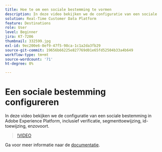 ```yaml
---
title: Hoe te om een sociale bestemming te vormen
description: In deze video bekijken we de configuratie van een sociale bestemming in Adobe Experience Platform, inclusief verificatie, segmenttoewijzing, id-toewijzing, enzovoort.
solution: Real-Time Customer Data Platform
feature: Destinations
role: User
level: Beginner
jira: KT-7206
thumbnail: 332599.jpg
exl-id: 9ec200e6-8ef9-47f5-98ca-1c1a2da3fb29
source-git-commit: 19656b66225e827769d01e65fd52504b33a4b649
workflow-type: tm+mt
source-wordcount: '71'
ht-degree: 0%

---
```


# Een sociale bestemming configureren

In deze video bekijken we de configuratie van een sociale bestemming in Adobe Experience Platform, inclusief verificatie, segmenttoewijzing, id-toewijzing, enzovoort.

>[!VIDEO](https://video.tv.adobe.com/v/332599/?quality=12&learn=on)

Ga voor meer informatie naar de [documentatie](https://experienceleague.adobe.com/docs/experience-platform/destinations/catalog/social/overview.html).

